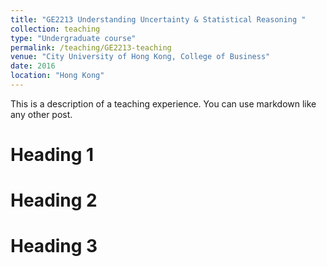 ```yaml
---
title: "GE2213 Understanding Uncertainty & Statistical Reasoning "
collection: teaching
type: "Undergraduate course"
permalink: /teaching/GE2213-teaching
venue: "City University of Hong Kong, College of Business"
date: 2016
location: "Hong Kong"
---
```


This is a description of a teaching experience. You can use markdown like any other post.

Heading 1
======

Heading 2
======

Heading 3
======
